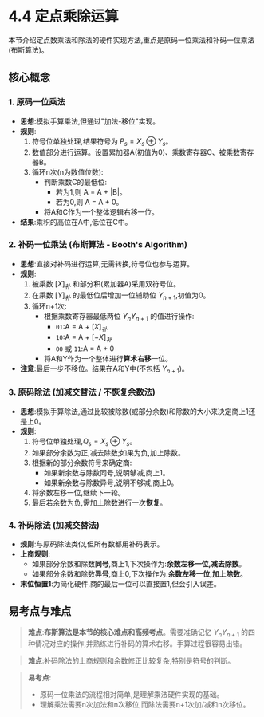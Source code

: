 # 4.4 定点乘除运算

本节介绍定点数乘法和除法的硬件实现方法,重点是原码一位乘法和补码一位乘法(布斯算法)。

## 核心概念

### 1. 原码一位乘法

*   **思想**:模拟手算乘法,但通过"加法-移位"实现。
*   **规则**:
    1.  符号位单独处理,结果符号为 $P_s = X_s \oplus Y_s$。
    2.  数值部分进行运算。设置累加器A(初值为0)、乘数寄存器C、被乘数寄存器B。
    3.  循环n次(n为数值位数):
        *   判断乘数C的最低位:
            *   若为1,则 A = A + |B|。
            *   若为0,则 A = A + 0。
        *   将A和C作为一个整体逻辑右移一位。
*   **结果**:乘积的高位在A中,低位在C中。

### 2. 补码一位乘法 (布斯算法 - Booth's Algorithm)

*   **思想**:直接对补码进行运算,无需转换,符号位也参与运算。
*   **规则**:
    1.  被乘数 $[X]_补$ 和部分积(累加器A)采用双符号位。
    2.  在乘数 $[Y]_补$ 的最低位后增加一位辅助位 $Y_{n+1}$,初值为0。
    3.  循环n+1次:
        *   根据乘数寄存器最低两位 $Y_n Y_{n+1}$ 的值进行操作:
            *   `01`:A = A + $[X]_补$
            *   `10`:A = A + $[-X]_补$
            *   `00` 或 `11`:A = A + 0
        *   将A和Y作为一个整体进行**算术右移**一位。
*   **注意**:最后一步不移位。结果在A和Y中(不包括 $Y_{n+1}$)。

### 3. 原码除法 (加减交替法 / 不恢复余数法)

*   **思想**:模拟手算除法,通过比较被除数(或部分余数)和除数的大小来决定商上1还是上0。
*   **规则**:
    1.  符号位单独处理,$Q_s = X_s \oplus Y_s$。
    2.  如果部分余数为正,减去除数;如果为负,加上除数。
    3.  根据新的部分余数符号来确定商:
        *   如果新余数与除数同号,说明够减,商上1。
        *   如果新余数与除数异号,说明不够减,商上0。
    4.  将余数左移一位,继续下一轮。
    5.  最后若余数为负,需加上除数进行一次**恢复**。

### 4. 补码除法 (加减交替法)

*   **规则**:与原码除法类似,但所有数都用补码表示。
*   **上商规则**:
    *   如果部分余数和除数**同号**,商上1,下次操作为:**余数左移一位,减去除数**。
    *   如果部分余数和除数**异号**,商上0,下次操作为:**余数左移一位,加上除数**。
*   **末位恒置1**:为简化硬件,商的最后一位可以直接置1,但会引入误差。

## 易考点与难点

> **难点**:**布斯算法是本节的核心难点和高频考点**。需要准确记忆 $Y_n Y_{n+1}$ 的四种情况对应的操作,并熟练进行补码的算术右移。手算过程很容易出错。

> **难点**:补码除法的上商规则和余数修正比较复杂,特别是符号的判断。

> **易考点**:
> *   原码一位乘法的流程相对简单,是理解乘法硬件实现的基础。
> *   理解乘法需要n次加法和n次移位,而除法需要n+1次加/减和n次移位。
